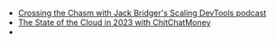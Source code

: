 - [Crossing the Chasm with Jack Bridger's Scaling DevTools podcast](https://podcast.bitreach.io/episodes/swyx)
- [The State of the Cloud in 2023 with ChitChatMoney](https://www.listennotes.com/podcasts/chit-chat-money/the-state-of-the-cloud-in-8r7cCw5kEeL/)
- 